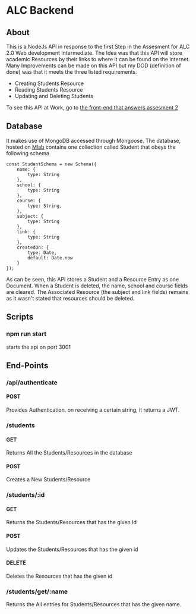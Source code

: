 # ALC Backend

## About

This is a NodeJs API in response to the first Step in the Assesment for ALC 2.0 Web development Intermediate.
The Idea was that this API will store academic Resources by their links to where it can be found on the internet.
Many Improvements can be made on this API but my DOD (definition of done) was that it meets the three listed requirements.
  - Creating Students Resource
  - Reading Students Resource
  - Updating and Deleting Students

To see this API at Work, go to [the front-end that answers assesment 2](http://myalcsrc.surge.sh) 


## Database

It makes use of MongoDB accessed through Mongoose. The database, hosted on [Mlab](https://mlab.com) contains one collection called Student that obeys the following schema

```
const StudentSchema = new Schema({
    name: {
        type: String
    },
    school: {
        type: String
    },
    course: {
        type: String,
    },
    subject: {
        type: String
    },
    link: {
        type: String
    },
    createdOn: {
        type: Date,
        default: Date.now
    }
});
```
As can be seen, this API stores a Student and a Resource Entry as one Document. When a Student is deleted, the name, school and course fields are cleared. The Associated Resource (the subject and link fields) remains as it wasn't stated that resources should be deleted.
 

## Scripts

### npm run start

starts the api on port 3001

## End-Points

### /api/authenticate

#### POST

Provides Authentication. on receiving a certain string, it returns a JWT.

### /students
#### GET
Returns All the Students/Resources in the database

#### POST 
Creates a New Students/Resource

### /students/:id

#### GET

Returns the Students/Resources that has the given Id

#### POST

Updates the Students/Resources that has the given id

#### DELETE

Deletes the Resources that has the given id

### /students/get/:name 

Returns the All entries for Students/Resources that has the given name.





